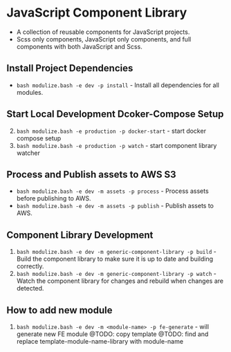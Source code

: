 # JavaScript Component Library

-   A collection of reusable components for JavaScript projects.
-   Scss only components, JavaScript only components, and full components with both JavaScript and Scss.

## Install Project Dependencies
- `bash modulize.bash -e dev -p install` - Install all dependencies for all modules.

## Start Local Development Dcoker-Compose Setup
2. `bash modulize.bash -e production -p docker-start` - start docker compose setup
3. `bash modulize.bash -e production -p watch` - start component library watcher

## Process and Publish assets to AWS S3
- `bash modulize.bash -e dev -m assets -p process` - Process assets before publishing to AWS.
- `bash modulize.bash -e dev -m assets -p publish` - Publish assets to AWS.

## Component Library Development
1. `bash modulize.bash -e dev -m generic-component-library -p build` - Build the component library to make sure it is up to date and building correctly.
2. `bash modulize.bash -e dev -m generic-component-library -p watch` - Watch the component library for changes and rebuild when changes are detected.

## How to add new module
1. `bash modulize.bash -e dev -m <module-name> -p fe-generate` - will generate new FE module
   @TODO: copy template
   @TODO: find and replace template-module-name-library with module-name


